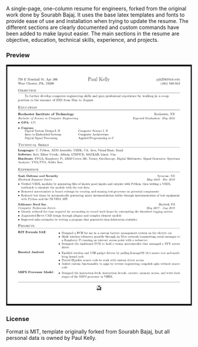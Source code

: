 A single-page, one-column resume for engineers, forked from the original work done by Sourabh Bajaj. It uses the base latex templates and fonts to provide ease of use and installation when trying to update the resume. The different sections are clearly documented and custom commands have been added to make layout easier. The main sections in the resume are objective, education, technical skills, experience, and projects. 



### Preview

![Resume Screenshot](/resume_preview.png)

### License

Format is MIT, template originally forked from Sourabh Bajaj, but all personal data is owned by Paul Kelly.
